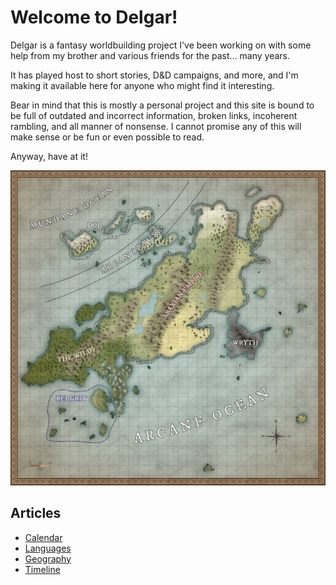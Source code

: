 # Welcome to Delgar!

Delgar is a fantasy worldbuilding project I've been working on with some help from my brother and various friends for the past... many years.

It has played host to short stories, D&D campaigns, and more, and I'm making it available here for anyone who might find it interesting.

Bear in mind that this is mostly a personal project and this site is bound to be full of outdated and incorrect information, broken links, incoherent rambling, and all manner of nonsense. I cannot promise any of this will make sense or be fun or even possible to read.

Anyway, have at it!

![Map of Delgar](./images/delgar-512.jpg)

## Articles

- [Calendar](./pages/calendar.md)
- [Languages](./pages/languages/index.md)
- [Geography](./pages/geography.md)
- [Timeline](./pages/timeline.md)
